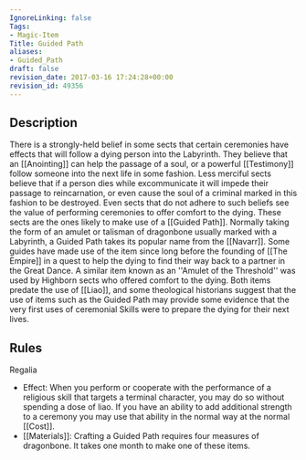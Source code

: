 ```yaml
---
IgnoreLinking: false
Tags:
- Magic-Item
Title: Guided Path
aliases:
- Guided_Path
draft: false
revision_date: 2017-03-16 17:24:28+00:00
revision_id: 49356
---
```


## Description
There is a strongly-held belief in some sects that certain ceremonies have effects that will follow a dying person into the Labyrinth. They believe that an [[Anointing]] can help the passage of a soul, or a powerful [[Testimony]] follow someone into the next life in some fashion. Less merciful sects believe that if a person dies while excommunicate it will impede their passage to reincarnation, or even cause the soul of a criminal marked in this fashion to be destroyed. Even sects that do not adhere to such beliefs see the value of performing ceremonies to offer comfort to the dying. These sects are the ones likely to make use of a [[Guided Path]].
Normally taking the form of an amulet or talisman of dragonbone usually marked with a Labyrinth, a Guided Path takes its popular name from the [[Navarr]]. Some guides have made use of the item since long before the founding of [[The Empire]] in a quest to help the dying to find their way back to a partner in the Great Dance. A similar item known as an ''Amulet of the Threshold'' was used by Highborn sects who offered comfort to the dying. Both items predate the use of [[Liao]], and some theological historians suggest that the use of items such as the Guided Path may provide some evidence that the very first uses of ceremonial Skills were to prepare the dying for their next lives.
## Rules
Regalia
* Effect: When you perform or cooperate with the performance of a religious skill that targets a terminal character, you may do so without spending a dose of liao. If you have an ability to add additional strength to a ceremony you may use that ability in the normal way at the normal [[Cost]].
* [[Materials]]: Crafting a Guided Path requires four measures of dragonbone. It takes one month to make one of these items.